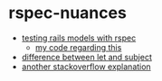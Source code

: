 # rspec-nuances

* [testing rails models with rspec](https://semaphoreci.com/community/tutorials/how-to-test-rails-models-with-rspec)
  * [my code regarding this](https://github.com/Sticksword/RSpec-tutorial)
* [difference between let and subject](https://github.com/reachlocal/rspec-style-guide/issues/6)
* [another stackoverflow explanation](https://stackoverflow.com/questions/38437162/whats-the-difference-between-rspecs-subject-and-let-when-should-they-be-used)
